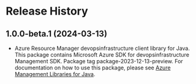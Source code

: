 # Release History

## 1.0.0-beta.1 (2024-03-13)

- Azure Resource Manager devopsinfrastructure client library for Java. This package contains Microsoft Azure SDK for devopsinfrastructure Management SDK.  Package tag package-2023-12-13-preview. For documentation on how to use this package, please see [Azure Management Libraries for Java](https://aka.ms/azsdk/java/mgmt).
